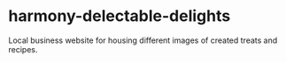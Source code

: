 # harmony-delectable-delights
Local business website for housing different images of created treats and recipes. 
